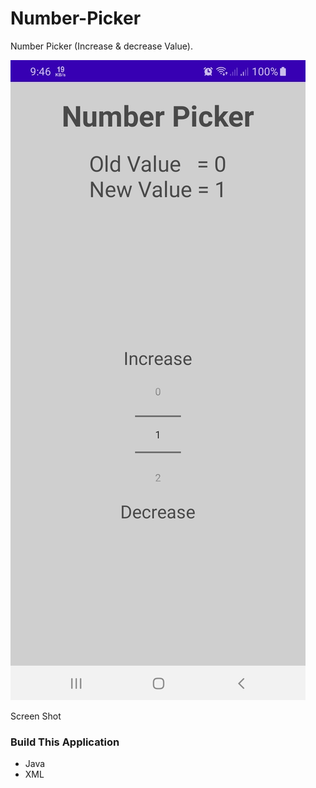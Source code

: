 # Number-Picker

Number Picker (Increase &amp; decrease Value).

![Number-Picker](/number_picker.jpg)

Screen Shot

### Build This Application
* Java
* XML
